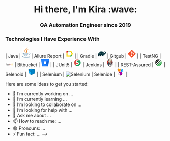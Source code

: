 <h1 align="center">Hi there, I'm Kira :wave:</h1> 
<h3 align="center">QA Automation Engineer since 2019</h3>

<h3>Technologies I Have Experience With</h3>


| Java  | <img width="5%" title="Java" src="images/java-logo.svg"> | Allure Report  | <img width="5%" title="Allure Report" src="images/allure-Report-logo.svg">  |
| Gradle  | <img width="5%" title="Gradle" src="images/gradle-logo.svg "> | Gitgub  | <img width="5%" title="Github" src="images/git-logo.svg"> |
| TestNG  | <img width="5%" title="TestNG" src="images/testng-logo.png"> | Bitbucket  | <img width="5%" title="Bitbucket" src="images/bitbucket-logo.png"> |
| JUnit5  | <img width="5%" title="JUnit5" src="images/junit5-logo.svg"> | Jenkins  | <img width="5%" title="Jenkins" src="images/jenkins-logo.svg"> |
| REST-Assured  | <img width="5%" title="REST-Assured" src="images/rest-assured-logo.svg"> | Selenoid  | <img width="5%" title="Selenoid" src="images/selenoid-logo.svg"> |
| Selenium  | <img width="5%" title="Selenium" src="images/selenium-logo.jpg">  | Selenide  | <img width="5%" title="Selenide" src="images/selenide-logo.svg">  |


Here are some ideas to get you started:

- 🔭 I’m currently working on ...
- 🌱 I’m currently learning ...
- 👯 I’m looking to collaborate on ...
- 🤔 I’m looking for help with ...
- 💬 Ask me about ...
- 📫 How to reach me: ...
- 😄 Pronouns: ...
- ⚡ Fun fact: ...
-->
